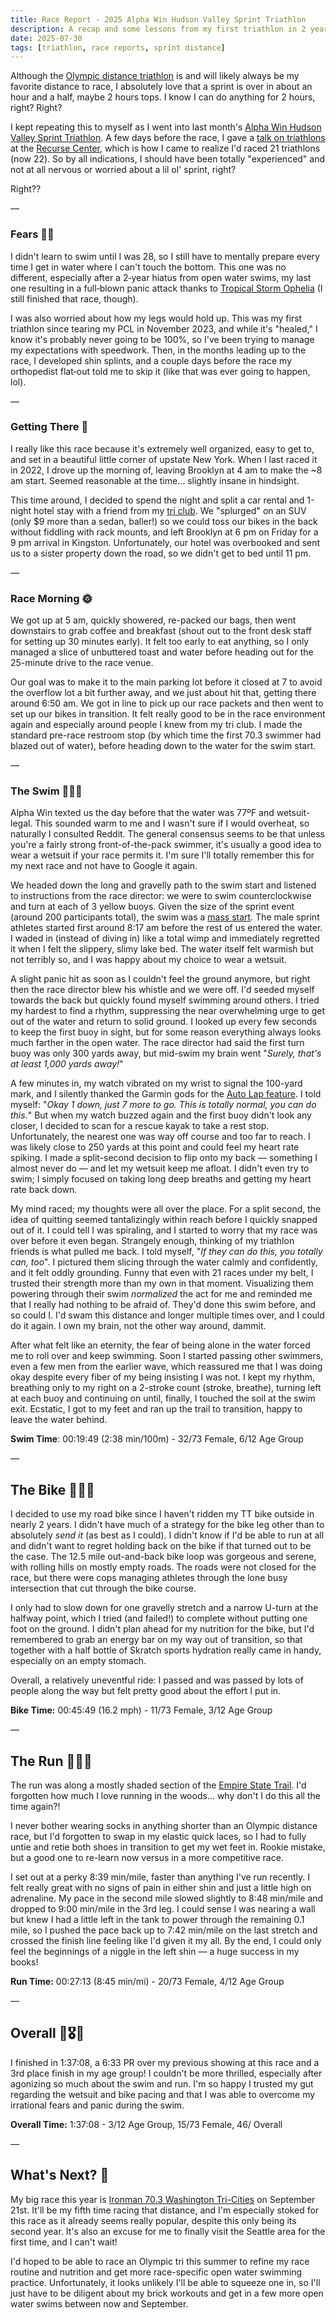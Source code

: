```yaml
---
title: Race Report - 2025 Alpha Win Hudson Valley Sprint Triathlon
description: A recap and some lessons from my first triathlon in 2 years.
date: 2025-07-30
tags: [triathlon, race reports, sprint distance]
---
```


Although the [Olympic distance triathlon](https://supertri.com/latest/triathlon-distances/) is and will likely always be my favorite distance to race, I absolutely love that a sprint is over in about an hour and a half, maybe 2 hours tops. I know I can do anything for 2 hours, right? Right?

I kept repeating this to myself as I went into last month's [Alpha Win Hudson Valley Sprint Triathlon](https://alpha.win/event/hudson-valley-ny/). A few days before the race, I gave a [talk on triathlons](https://missfunmi.com/talks/2025-06-25-triathlon/) at the [Recurse Center](https://www.recurse.com/scout/click?t=c7bc9ba4cb3e6725e05e413f16f8c5a3), which is how I came to realize I'd raced 21 triathlons (now 22). So by all indications, I should have been totally "experienced" and not at all nervous or worried about a lil ol' sprint, right?

Right??

—

### Fears 😵‍💫

I didn't learn to swim until I was 28, so I still have to mentally prepare every time I get in water where I can't touch the bottom. This one was no different, especially after a 2‑year hiatus from open water swims, my last one resulting in a full‑blown panic attack thanks to [Tropical Storm Ophelia](https://longisland.news12.com/tracking-ophelia-tropical-storm-pummels-south-shore-with-rough-rip-currents) (I still finished that race, though).

I was also worried about how my legs would hold up. This was my first triathlon since tearing my PCL in November 2023, and while it's "healed," I know it's probably never going to be 100%, so I've been trying to manage my expectations with speedwork. Then, in the months leading up to the race, I developed shin splints, and a couple days before the race my orthopedist flat‑out told me to skip it (like that was ever going to happen, lol).

—

### Getting There 🚗

 I really like this race because it's extremely well organized, easy to get to, and set in a beautiful little corner of upstate New York. When I last raced it in 2022, I drove up the morning of, leaving Brooklyn at 4 am to make the ~8 am start. Seemed reasonable at the time... slightly insane in hindsight.

 This time around, I decided to spend the night and split a car rental and 1-night hotel stay with a friend from my [tri club](https://brooklyntri.org/). We "splurged" on an SUV (only $9 more than a sedan, baller!) so we could toss our bikes in the back without fiddling with rack mounts, and left Brooklyn at 6 pm on Friday for a 9 pm arrival in Kingston. Unfortunately, our hotel was overbooked and sent us to a sister property down the road, so we didn't get to bed until 11 pm.

—

### Race Morning 🌞

We got up at 5 am, quickly showered, re-packed our bags, then went downstairs to grab coffee and breakfast (shout out to the front desk staff for setting up 30 minutes early). It felt too early to eat anything, so I only managed a slice of unbuttered toast and water before heading out for the 25-minute drive to the race venue.

Our goal was to make it to the main parking lot before it closed at 7 to avoid the overflow lot a bit further away, and we just about hit that, getting there around 6:50 am. We got in line to pick up our race packets and then went to set up our bikes in transition. It felt really good to be in the race environment again and especially around people I knew from my tri club. I made the standard pre-race restroom stop (by which time the first 70.3 swimmer had blazed out of water), before heading down to the water for the swim start.

—

### The Swim 🏊🏾‍♀️

Alpha Win texted us the day before that the water was 77ºF and wetsuit-legal. This sounded warm to me and I wasn't sure if I would overheat, so naturally I consulted Reddit. The general consensus seems to be that unless you're a fairly strong front-of-the-pack swimmer, it's usually a good idea to wear a wetsuit if your race permits it. I'm sure I'll totally remember this for my next race and not have to Google it again.

We headed down the long and gravelly path to the swim start and listened to instructions from the race director: we were to swim counterclockwise and turn at each of 3 yellow buoys. Given the size of the sprint event (around 200 participants total), the swim was a [mass start](https://www.swimdojo.com/blog/2018/8/1/open-water-starts#:~:text=mass%20start). The male sprint athletes started first around 8:17 am before the rest of us entered the water. I waded in (instead of diving in) like a total wimp and immediately regretted it when I felt the slippery, slimy lake bed. The water itself felt warmish but not terribly so, and I was happy about my choice to wear a wetsuit.

A slight panic hit as soon as I couldn't feel the ground anymore, but right then the race director blew his whistle and we were off. I'd seeded myself towards the back but quickly found myself swimming around others. I tried my hardest to find a rhythm, suppressing the near overwhelming urge to get out of the water and return to solid ground. I looked up every few seconds to keep the first buoy in sight, but for some reason everything always looks much farther in the open water. The race director had said the first turn buoy was only 300 yards away, but mid-swim my brain went "*Surely, that's at least 1,000 yards away!*"

A few minutes in, my watch vibrated on my wrist to signal the 100-yard mark, and I silently thanked the Garmin gods for the [Auto Lap feature](https://www8.garmin.com/manuals/webhelp/GUID-9D99A9D4-467A-4F1A-A0EA-023184FEA3DD/EN-US/GUID-5E34E41D-D8CB-496E-839D-BC1F0CBFCC48.html). I told myself: "*Okay 1 down, just 7 more to go. This is totally normal, you can do this.*" But when my watch buzzed again and the first buoy didn't look any closer, I decided to scan for a rescue kayak to take a rest stop. Unfortunately, the nearest one was way off course and too far to reach. I was likely close to 250 yards at this point and could feel my heart rate spiking. I made a split-second decision to flip onto my back — something I almost never do — and let my wetsuit keep me afloat. I didn't even try to swim; I simply focused on taking long deep breaths and getting my heart rate back down.

My mind raced; my thoughts were all over the place. For a split second, the idea of quitting seemed tantalizingly within reach before I quickly snapped out of it. I could tell I was spiraling, and I started to worry that my race was over before it even began. Strangely enough, thinking of my triathlon friends is what pulled me back. I told myself, "*If they can do this, you totally can, too*". I pictured them slicing through the water calmly and confidently, and it felt oddly grounding. Funny that even with 21 races under my belt, I trusted their strength more than my own in that moment. Visualizing them powering through their swim *normalized* the act for me and reminded me that I really had nothing to be afraid of. They'd done this swim before, and so could I. I'd swam this distance and longer multiple times over, and I could do it again. I own my brain, not the other way around, dammit.

After what felt like an eternity, the fear of being alone in the water forced me to roll over and keep swimming. Soon I started passing other swimmers, even a few men from the earlier wave, which reassured me that I was doing okay despite every fiber of my being insisting I was not. I kept my rhythm, breathing only to my right on a 2-stroke count (stroke, breathe), turning left at each buoy and continuing on until, finally, I touched the soil at the swim exit. Ecstatic, I got to my feet and ran up the trail to transition, happy to leave the water behind.

**Swim Time**: 00:19:49 (2:38 min/100m) - 32/73 Female, 6/12 Age Group

—

## The Bike 🚴🏾‍♀️

I decided to use my road bike since I haven't ridden my TT bike outside in nearly 2 years. I didn't have much of a strategy for the bike leg other than to absolutely *send it* (as best as I could). I didn't know if I'd be able to run at all and didn't want to regret holding back on the bike if that turned out to be the case. The 12.5 mile out-and-back bike loop was gorgeous and serene, with rolling hills on mostly empty roads. The roads were not closed for the race, but there were cops managing athletes through the lone busy intersection that cut through the bike course.

I only had to slow down for one gravelly stretch and a narrow U-turn at the halfway point, which I tried (and failed!) to complete without putting one foot on the ground. I didn't plan ahead for my nutrition for the bike, but I'd remembered to grab an energy bar on my way out of transition, so that together with a half bottle of Skratch sports hydration really came in handy, especially on an empty stomach.

Overall, a relatively uneventful ride: I passed and was passed by lots of people along the way but felt pretty good about the effort I put in.

**Bike Time:** 00:45:49 (16.2 mph) - 11/73 Female, 3/12 Age Group

—

## The Run 🏃🏾‍♀️

The run was along a mostly shaded section of the [Empire State Trail](https://empiretrail.ny.gov/). I'd forgotten how much I love running in the woods... why don't I do this all the time again?!

I never bother wearing socks in anything shorter than an Olympic distance race, but I'd forgotten to swap in my elastic quick laces, so I had to fully untie and retie both shoes in transition to get my wet feet in. Rookie mistake, but a good one to re-learn now versus in a more competitive race.

I set out at a perky 8:39 min/mile, faster than anything I've run recently. I felt really great with no signs of pain in either shin and just a little high on adrenaline. My pace in the second mile slowed slightly to 8:48 min/mile and dropped to 9:00 min/mile in the 3rd leg. I could sense I was nearing a wall but knew I had a little left in the tank to power through the remaining 0.1 mile, so I pushed the pace back up to 7:42 min/mile on the last stretch and crossed the finish line feeling like I'd given it my all. By the end, I could only feel the beginnings of a niggle in the left shin — a huge success in my books!

**Run Time:** 00:27:13 (8:45 min/mi) - 20/73 Female, 4/12 Age Group

—

## Overall 🥳🎖️🥉

I finished in 1:37:08, a 6:33 PR over my previous showing at this race and a 3rd place finish in my age group! I couldn't be more thrilled, especially after agonizing so much about the swim and run. I'm so happy I trusted my gut regarding the wetsuit and bike pacing and that I was able to overcome my irrational fears and panic during the swim.

**Overall Time:** 1:37:08 - 3/12 Age Group, 15/73 Female, 46/ Overall

—

## What's Next? 🤔

My big race this year is [Ironman 70.3 Washington Tri-Cities](https://www.ironman.com/races/im703-washington-tri-cities) on September 21st. It'll be my fifth time racing that distance, and I'm especially stoked for this race as it already seems really popular, despite this only being its second year. It's also an excuse for me to finally visit the Seattle area for the first time, and I can't wait!

I'd hoped to be able to race an Olympic tri this summer to refine my race routine and nutrition and get more race-specific open water swimming practice. Unfortunately, it looks unlikely I'll be able to squeeze one in, so I'll just have to be diligent about my brick workouts and get in a few more open water swims between now and September.
